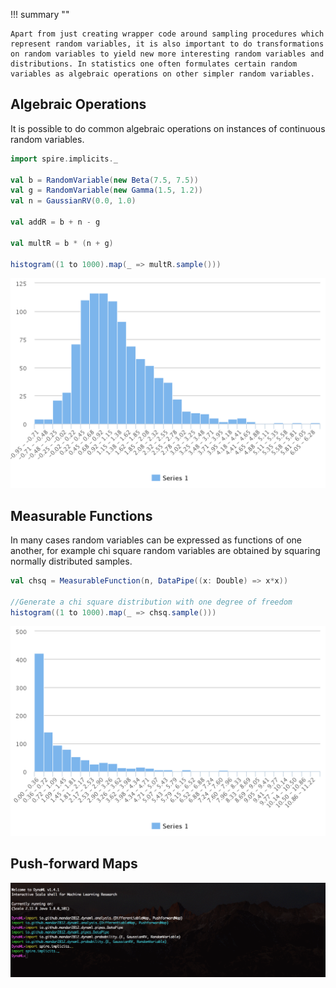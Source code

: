 !!! summary ""

    Apart from just creating wrapper code around sampling procedures which represent random variables, it is also important to do transformations on random variables to yield new more interesting random variables and distributions. In statistics one often formulates certain random variables as algebraic operations on other simpler random variables.


## Algebraic Operations

It is possible to do common algebraic operations on instances of continuous random variables.

```scala
import spire.implicits._

val b = RandomVariable(new Beta(7.5, 7.5))
val g = RandomVariable(new Gamma(1.5, 1.2))
val n = GaussianRV(0.0, 1.0)

val addR = b + n - g

val multR = b * (n + g)

histogram((1 to 1000).map(_ => multR.sample()))
```

![histogram](../../images/histogram-mult.png)

## Measurable Functions

In many cases random variables can be expressed as functions of one another, for example chi square random variables are obtained by squaring normally distributed samples.

```scala
val chsq = MeasurableFunction(n, DataPipe((x: Double) => x*x))

//Generate a chi square distribution with one degree of freedom
histogram((1 to 1000).map(_ => chsq.sample()))
```

![histogram](../../images/histogram-ch.png)

## Push-forward Maps

![pushforward](../../images/randomVar.gif)
